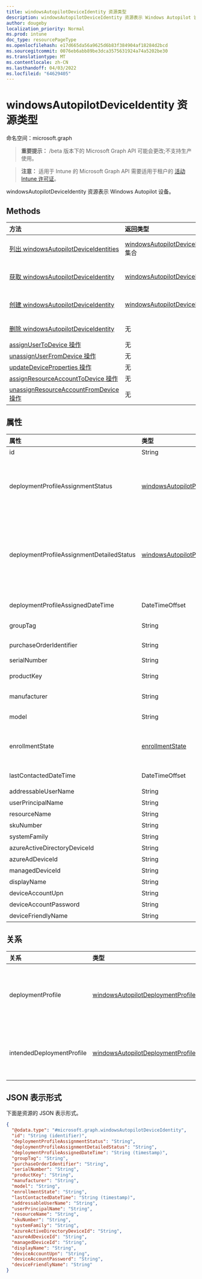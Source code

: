 ```yaml
---
title: windowsAutopilotDeviceIdentity 资源类型
description: windowsAutopilotDeviceIdentity 资源表示 Windows Autopilot 设备。
author: dougeby
localization_priority: Normal
ms.prod: intune
doc_type: resourcePageType
ms.openlocfilehash: e17d665da56a9625d6b83f384904af18284d2bcd
ms.sourcegitcommit: 0076eb6abb89be3dca3575631924a74a5202be30
ms.translationtype: MT
ms.contentlocale: zh-CN
ms.lasthandoff: 04/03/2022
ms.locfileid: "64629405"
---
```

# <a name="windowsautopilotdeviceidentity-resource-type"></a>windowsAutopilotDeviceIdentity 资源类型

命名空间：microsoft.graph

> **重要提示：** /beta 版本下的 Microsoft Graph API 可能会更改;不支持生产使用。

> **注意：** 适用于 Intune 的 Microsoft Graph API 需要适用于租户的 [活动 Intune 许可证](https://go.microsoft.com/fwlink/?linkid=839381)。

windowsAutopilotDeviceIdentity 资源表示 Windows Autopilot 设备。

## <a name="methods"></a>Methods
|方法|返回类型|说明|
|:---|:---|:---|
|[列出 windowsAutopilotDeviceIdentities](../api/intune-enrollment-windowsautopilotdeviceidentity-list.md)|[windowsAutopilotDeviceIdentity](../resources/intune-enrollment-windowsautopilotdeviceidentity.md) 集合|列出 [windowsAutopilotDeviceIdentity 对象的属性和](../resources/intune-enrollment-windowsautopilotdeviceidentity.md) 关系。|
|[获取 windowsAutopilotDeviceIdentity](../api/intune-enrollment-windowsautopilotdeviceidentity-get.md)|[windowsAutopilotDeviceIdentity](../resources/intune-enrollment-windowsautopilotdeviceidentity.md)|读取 [windowsAutopilotDeviceIdentity 对象的属性和](../resources/intune-enrollment-windowsautopilotdeviceidentity.md) 关系。|
|[创建 windowsAutopilotDeviceIdentity](../api/intune-enrollment-windowsautopilotdeviceidentity-create.md)|[windowsAutopilotDeviceIdentity](../resources/intune-enrollment-windowsautopilotdeviceidentity.md)|创建新的 [windowsAutopilotDeviceIdentity](../resources/intune-enrollment-windowsautopilotdeviceidentity.md) 对象。|
|[删除 windowsAutopilotDeviceIdentity](../api/intune-enrollment-windowsautopilotdeviceidentity-delete.md)|无|删除 [windowsAutopilotDeviceIdentity](../resources/intune-enrollment-windowsautopilotdeviceidentity.md)。|
|[assignUserToDevice 操作](../api/intune-enrollment-windowsautopilotdeviceidentity-assignusertodevice.md)|无|将用户分配给 Autopilot 设备。|
|[unassignUserFromDevice 操作](../api/intune-enrollment-windowsautopilotdeviceidentity-unassignuserfromdevice.md)|无|取消分配 Autopilot 设备中的用户。|
|[updateDeviceProperties 操作](../api/intune-enrollment-windowsautopilotdeviceidentity-updatedeviceproperties.md)|无|更新 Autopilot 设备上的属性。|
|[assignResourceAccountToDevice 操作](../api/intune-enrollment-windowsautopilotdeviceidentity-assignresourceaccounttodevice.md)|无|将资源帐户分配给 Autopilot 设备。|
|[unassignResourceAccountFromDevice 操作](../api/intune-enrollment-windowsautopilotdeviceidentity-unassignresourceaccountfromdevice.md)|无|取消分配 Autopilot 设备中的资源帐户。|

## <a name="properties"></a>属性
|属性|类型|说明|
|:---|:---|:---|
|id|String|对象的 GUID|
|deploymentProfileAssignmentStatus|[windowsAutopilotProfileAssignmentStatus](../resources/intune-enrollment-windowsautopilotprofileassignmentstatus.md)|Windows Autopilot 设备的配置文件分配状态。 可取值为：`unknown`、`assignedInSync`、`assignedOutOfSync`、`assignedUnkownSyncState`、`notAssigned`、`pending` 或 `failed`。|
|deploymentProfileAssignmentDetailedStatus|[windowsAutopilotProfileAssignmentDetailedStatus](../resources/intune-enrollment-windowsautopilotprofileassignmentdetailedstatus.md)|配置文件分配 Windows Autopilot 设备的详细状态。 可取值为：`none`、`hardwareRequirementsNotMet`、`surfaceHubProfileNotSupported`、`holoLensProfileNotSupported`、`windowsPcProfileNotSupported`、`surfaceHub2SProfileNotSupported` 或 `unknownFutureValue`。|
|deploymentProfileAssignedDateTime|DateTimeOffset|Windows Autopilot 设备的配置文件设置时间。|
|groupTag|String|Windows autopilot 设备的组标记。|
|purchaseOrderIdentifier|String|Purchase Order Windows autopilot 设备的标识符。|
|serialNumber|String|Windows autopilot 设备序列号。|
|productKey|String|Windows autopilot 设备产品密钥。|
|manufacturer|String|Windows autopilot 设备的 Oem 制造商。|
|model|String|Windows autopilot 设备的型号名称。|
|enrollmentState|[enrollmentState](../resources/intune-shared-enrollmentstate.md)|Intune Windows autopilot 设备的注册状态。 可取值为：`unknown`、`enrolled`、`pendingReset`、`failed`、`notContacted`、`blocked`。|
|lastContactedDateTime|DateTimeOffset|Intune Windows autopilot 设备的上次联系日期时间。|
|addressableUserName|String|可地址用户名。|
|userPrincipalName|String|用户主体名称。|
|resourceName|String|资源名称。|
|skuNumber|String|SKU 号|
|systemFamily|String|系统系列|
|azureActiveDirectoryDeviceId|String|AAD 设备 ID - 已弃用|
|azureAdDeviceId|String|AAD 设备 ID|
|managedDeviceId|String|托管设备 ID|
|displayName|String|显示名称|
|deviceAccountUpn|String|Surface Hub 设备帐户 Upn|
|deviceAccountPassword|String|Surface Hub 设备帐户密码|
|deviceFriendlyName|String|Surface Hub 设备友好名称|

## <a name="relationships"></a>关系
|关系|类型|说明|
|:---|:---|:---|
|deploymentProfile|[windowsAutopilotDeploymentProfile](../resources/intune-shared-windowsautopilotdeploymentprofile.md)|当前分配给 Windows autopilot 设备的部署配置文件。|
|intendedDeploymentProfile|[windowsAutopilotDeploymentProfile](../resources/intune-shared-windowsautopilotdeploymentprofile.md)|要分配给 Windows autopilot 设备的部署配置文件。|

## <a name="json-representation"></a>JSON 表示形式
下面是资源的 JSON 表示形式。
<!-- {
  "blockType": "resource",
  "keyProperty": "id",
  "@odata.type": "microsoft.graph.windowsAutopilotDeviceIdentity"
}
-->
``` json
{
  "@odata.type": "#microsoft.graph.windowsAutopilotDeviceIdentity",
  "id": "String (identifier)",
  "deploymentProfileAssignmentStatus": "String",
  "deploymentProfileAssignmentDetailedStatus": "String",
  "deploymentProfileAssignedDateTime": "String (timestamp)",
  "groupTag": "String",
  "purchaseOrderIdentifier": "String",
  "serialNumber": "String",
  "productKey": "String",
  "manufacturer": "String",
  "model": "String",
  "enrollmentState": "String",
  "lastContactedDateTime": "String (timestamp)",
  "addressableUserName": "String",
  "userPrincipalName": "String",
  "resourceName": "String",
  "skuNumber": "String",
  "systemFamily": "String",
  "azureActiveDirectoryDeviceId": "String",
  "azureAdDeviceId": "String",
  "managedDeviceId": "String",
  "displayName": "String",
  "deviceAccountUpn": "String",
  "deviceAccountPassword": "String",
  "deviceFriendlyName": "String"
}
```




